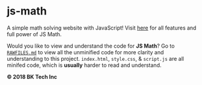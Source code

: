 # js-math
A simple math solving website with JavaScript! Visit [here](https://js-math-bk.glitch.me/) for all features and full power of JS Math.

Would you like to view and understand the code for **JS Math**? Go to [`RAWFILES.md`](https://github.com/BKTechInc/js-math/blob/master/RAWFILES.md) to view all the unminified code for more clarity and understanding to this project. `index.html`, `style.css`, & `script.js` are all minifed code, which is **usually** harder to read and understand.

**© 2018 BK Tech Inc**
